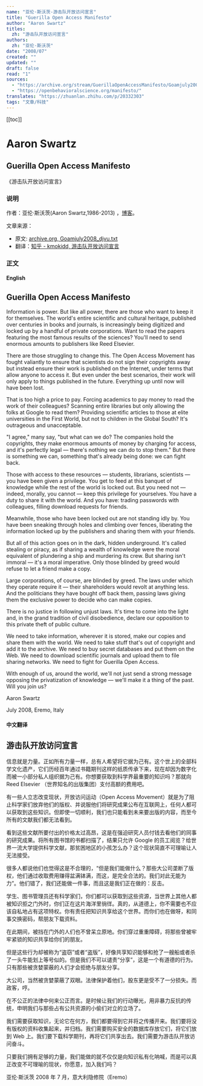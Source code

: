 ```yaml
---
name: "亚伦·斯沃茨-游击队开放访问宣言"
title: "Guerilla Open Access Manifesto"
author: "Aaron Swartz"
titles:
  zh: "游击队开放访问宣言"
authors:
  zh: "亚伦·斯沃茨"
date: "2008/07"
created: ""
updated: ""
draft: false
read: "1"
sources:
  - "https://archive.org/stream/GuerillaOpenAccessManifesto/Goamjuly2008_djvu.txt"
  - "https://openbehavioralscience.org/manifesto/"
translates: "https://zhuanlan.zhihu.com/p/20332303"
tags: "文章/科技"
---
```


[[toc]]

# Aaron Swartz

## Guerilla Open Access Manifesto

《游击队开放访问宣言》

### 说明

作者：亚伦·斯沃茨(Aaron Swartz,1986-2013) ，[博客](https://www.aaronsw.com)。

文章来源：

- 原文: [archive.org, Goamjuly2008_djvu.txt](https://archive.org/stream/GuerillaOpenAccessManifesto/Goamjuly2008_djvu.txt)
- 翻译：[知乎 - kmokidd, 游击队开放访问宣言](https://zhuanlan.zhihu.com/p/20332303)

### 正文

<!-- tabs:start -->

#### **English**

## Guerilla Open Access Manifesto

Information is power. But like all power, there are those who want to keep it for
themselves. The world's entire scientific and cultural heritage, published over centuries
in books and journals, is increasingly being digitized and locked up by a handful of
private corporations. Want to read the papers featuring the most famous results of the
sciences? You'll need to send enormous amounts to publishers like Reed Elsevier.

There are those struggling to change this. The Open Access Movement has fought
valiantly to ensure that scientists do not sign their copyrights away but instead ensure
their work is published on the Internet, under terms that allow anyone to access it. But
even under the best scenarios, their work will only apply to things published in the future.
Everything up until now will have been lost.

That is too high a price to pay. Forcing academics to pay money to read the work of their
colleagues? Scanning entire libraries but only allowing the folks at Google to read them?
Providing scientific articles to those at elite universities in the First World, but not to
children in the Global South? It's outrageous and unacceptable.

"I agree," many say, "but what can we do? The companies hold the copyrights, they
make enormous amounts of money by charging for access, and it's perfectly legal —
there's nothing we can do to stop them." But there is something we can, something that's
already being done: we can fight back.

Those with access to these resources — students, librarians, scientists — you have been
given a privilege. You get to feed at this banquet of knowledge while the rest of the world
is locked out. But you need not — indeed, morally, you cannot — keep this privilege for
yourselves. You have a duty to share it with the world. And you have: trading passwords
with colleagues, filling download requests for friends.

Meanwhile, those who have been locked out are not standing idly by. You have been
sneaking through holes and climbing over fences, liberating the information locked up by
the publishers and sharing them with your friends.

But all of this action goes on in the dark, hidden underground. It's called stealing or
piracy, as if sharing a wealth of knowledge were the moral equivalent of plundering a
ship and murdering its crew. But sharing isn't immoral — it's a moral imperative. Only
those blinded by greed would refuse to let a friend make a copy.

Large corporations, of course, are blinded by greed. The laws under which they operate
require it — their shareholders would revolt at anything less. And the politicians they
have bought off back them, passing laws giving them the exclusive power to decide who
can make copies.

There is no justice in following unjust laws. It's time to come into the light and, in the
grand tradition of civil disobedience, declare our opposition to this private theft of public
culture.

We need to take information, wherever it is stored, make our copies and share them with
the world. We need to take stuff that's out of copyright and add it to the archive. We need
to buy secret databases and put them on the Web. We need to download scientific
journals and upload them to file sharing networks. We need to fight for Guerilla Open
Access.

With enough of us, around the world, we'll not just send a strong message opposing the
privatization of knowledge — we'll make it a thing of the past. Will you join us?

Aaron Swartz

July 2008, Eremo, Italy

#### **中文翻译**

## 游击队开放访问宣言

信息就是力量。正如所有力量一样，总有人希望将它据为己有。这个世上的全部科学文化遗产，它们历经百年通过书籍期刊这样的纸质传承下来，现在却因为数字化而被一小部分私人组织据为己有。你想要获取到科学界最重要的知识吗？那就向 Reed Elsevier （世界知名的出版集团）支付高额的费用吧。

有一些人立志改变现状，开放访问运动（Open Access Movement）就是为了阻止科学家们放弃他们的版权、并说服他们将研究成果公布在互联网上，任何人都可以获取到这些知识。但即使一切顺利，我们也只能看到未来要出版的内容，而至今所有的文献我们都无法看到。

看到这些文献所要付出的价格太过高昂，这是在强迫研究人员付钱去看他们的同事的研究成果。将所有图书馆的书都扫描了，结果只允许 Google 的员工阅览？给世界一流大学提供科学文献，那贫困地区的小孩怎么办？这个现状简直不可理喻让人无法接受。

很多人都说他们也觉得这是不合理的，“但是我们能做什么？那些大公司垄断了版权，他们通过收取费用赚得盆满钵满，而这，是完全合法的。我们对此无能为力”。他们错了，我们还能做一件事，而且这是我们正在做的：反击。

学生、图书管理员还有科学家们，你们都可以获取到这些资源，当世界上其他人都被知识拒之门外时，你们正在这片海洋里徜徉。真的，从道德上，你不需要也不应该自私地占有这项特权。你有责任把知识共享给这个世界。而你们也在做呀，和同事交换密码，帮朋友下载资料。

在此期间，被挡在门外的人们也不曾呆立原地。你们穿过重重障碍，将那些曾被牢牢紧锁的知识共享给你们的朋友。

但是这些行为却被称为“盗窃”或者“盗版”，好像共享知识能够和抢了一艘船或者杀了一头牛能划上等号似的。但是我们不可以谴责“分享”，这是一个有道德的行为。只有那些被贪婪蒙蔽的人们才会拒绝与朋友分享。

大公司，当然被贪婪蒙蔽了双眼。法律保护着他们，股东更是受不了一分损失。而政客，哼。

在不公正的法律中何来公正而言。是时候让我们的行动曝光，用非暴力反抗的传统，申明我们与那些占有公共资源的小偷们对立的立场了。

我们需要获取知识，无论它在何方，我们都要得到它并将之传播开来。我们要将没有版权的资料收集起来，并归档。我们需要购买安全的数据库存放它们，将它们放到 Web 上。我们要下载科学期刊，再将它们共享出去。我们需要为游击队开放访问奋斗。

只要我们拥有足够的力量，我们能做的就不仅仅是向知识私有化呐喊，而是可以真正改变不可理喻的现状，你愿意，加入我们吗？

亚伦·斯沃茨
2008 年 7 月，意大利隐修院（Eremo）

<!-- tabs:end -->
